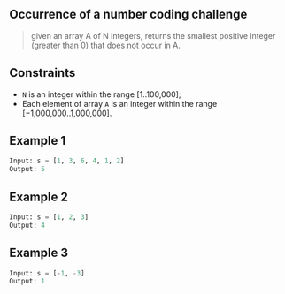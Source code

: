 ## Occurrence of a number coding challenge

> given an array A of N integers, returns the smallest positive integer (greater than 0) that does not occur in A.

## Constraints
- `N` is an integer within the range [1..100,000];
- Each element of array `A` is an integer within the range [−1,000,000..1,000,000].

## Example 1
```Python
Input: s = [1, 3, 6, 4, 1, 2]
Output: 5
```

## Example 2
```Python
Input: s = [1, 2, 3]
Output: 4
```

## Example 3
```Python
Input: s = [-1, -3]
Output: 1
```


